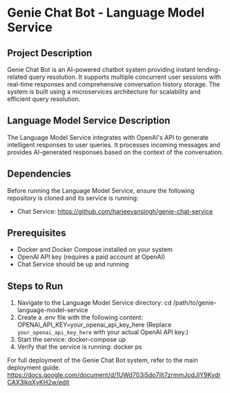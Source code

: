 # Genie Chat Bot - Language Model Service

## Project Description
Genie Chat Bot is an AI-powered chatbot system providing instant lending-related query resolution. It supports multiple concurrent user sessions with real-time responses and comprehensive conversation history storage. The system is built using a microservices architecture for scalability and efficient query resolution.

## Language Model Service Description
The Language Model Service integrates with OpenAI's API to generate intelligent responses to user queries. It processes incoming messages and provides AI-generated responses based on the context of the conversation.

## Dependencies
Before running the Language Model Service, ensure the following repository is cloned and its service is running:
- Chat Service: https://github.com/harjeevansingh/genie-chat-service

## Prerequisites
- Docker and Docker Compose installed on your system
- OpenAI API key (requires a paid account at OpenAI)
- Chat Service should be up and running

## Steps to Run
1. Navigate to the Language Model Service directory:
      cd /path/to/genie-language-model-service
2. Create a .env file with the following content:
      OPENAI_API_KEY=your_openai_api_key_here
      (Replace `your_openai_api_key_here` with your actual OpenAI API key.)
3. Start the service:
      docker-compose up
4. Verify that the service is running:
      docker ps

For full deployment of the Genie Chat Bot system, refer to the main deployment guide.
   https://docs.google.com/document/d/1UWd703j5do7ilt7zrmmJodJIY9KydrCAX3lkqXyKH2w/edit

